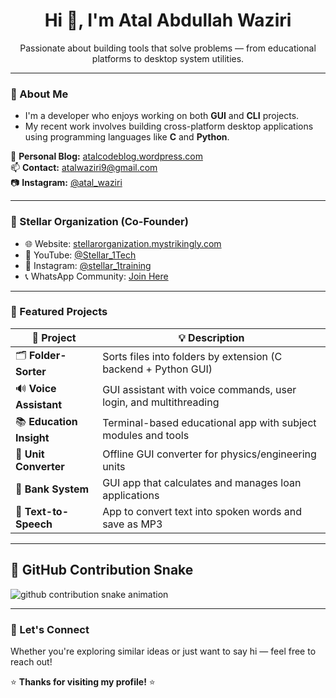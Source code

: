 <h1 align="center">Hi 👋, I'm Atal Abdullah Waziri</h1>
<p align="center">
  Passionate about building tools that solve problems — from educational platforms to desktop system utilities.
</p>

---

### 🧠 About Me

- I'm a developer who enjoys working on both **GUI** and **CLI** projects.
- My recent work involves building cross-platform desktop applications using programming languages like **C** and **Python**.

📖 **Personal Blog:** [atalcodeblog.wordpress.com](https://atalcodeblog.wordpress.com/)  
📫 **Contact:** [atalwaziri9@gmail.com](mailto:atalwaziri9@gmail.com)  
📷 **Instagram:** [@atal_waziri](https://www.instagram.com/atal_waziri/)

---

### 🏢 Stellar Organization (Co-Founder)

- 🌐 Website: [stellarorganization.mystrikingly.com](https://stellarorganization.mystrikingly.com/)  
- 🎥 YouTube: [@Stellar_1Tech](https://youtube.com/@Stellar_1Tech?si=II4lOZKJELa8cL1Q)  
- 📸 Instagram: [@stellar_1training](https://www.instagram.com/stellar_1training)  
- 📞 WhatsApp Community: [Join Here](https://chat.whatsapp.com/H47fnJwZfeVG8ccISZbgqp)

---

### 🚀 Featured Projects


| 🧠 Project | 💡 Description |
|-----------|----------------|
| 🗂️ **Folder-Sorter** | Sorts files into folders by extension (C backend + Python GUI) |
| 🔊 **Voice Assistant** | GUI assistant with voice commands, user login, and multithreading |
| 📚 **Education Insight** | Terminal-based educational app with subject modules and tools |
| 🧮 **Unit Converter** | Offline GUI converter for physics/engineering units |
| 💸 **Bank System** | GUI app that calculates and manages loan applications |
| 📢 **Text-to-Speech** | App to convert text into spoken words and save as MP3 |

---

## 🐍 GitHub Contribution Snake

<picture>
  <source media="(prefers-color-scheme: dark)" srcset="https://raw.githubusercontent.com/waziri245/waziri245/output/github-contribution-grid-snake-dark.svg" />
  <source media="(prefers-color-scheme: light)" srcset="https://raw.githubusercontent.com/waziri245/waziri245/output/github-contribution-grid-snake.svg" />
  <img alt="github contribution snake animation" src="https://raw.githubusercontent.com/waziri245/waziri245/output/github-contribution-grid-snake.svg" />
</picture>

---

### 💬 Let's Connect

Whether you're exploring similar ideas or just want to say hi — feel free to reach out!

⭐ **Thanks for visiting my profile!** ⭐
